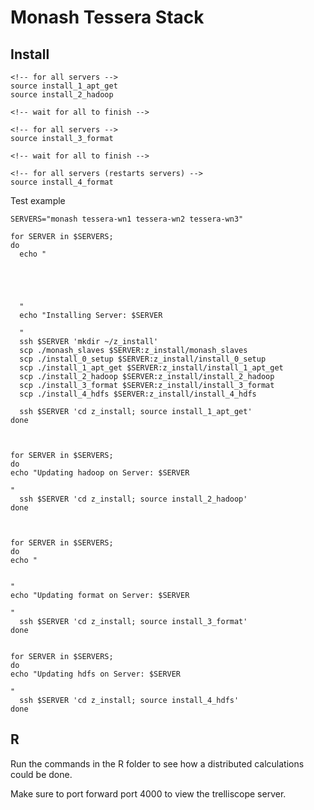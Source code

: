 # Monash Tessera Stack

## Install

```{bash}
<!-- for all servers -->
source install_1_apt_get
source install_2_hadoop

<!-- wait for all to finish -->

<!-- for all servers -->
source install_3_format

<!-- wait for all to finish -->

<!-- for all servers (restarts servers) -->
source install_4_format
```

Test example
```{bash}
SERVERS="monash tessera-wn1 tessera-wn2 tessera-wn3"

for SERVER in $SERVERS;
do
  echo "





  "
  echo "Installing Server: $SERVER

  "
  ssh $SERVER 'mkdir ~/z_install'
  scp ./monash_slaves $SERVER:z_install/monash_slaves
  scp ./install_0_setup $SERVER:z_install/install_0_setup
  scp ./install_1_apt_get $SERVER:z_install/install_1_apt_get
  scp ./install_2_hadoop $SERVER:z_install/install_2_hadoop
  scp ./install_3_format $SERVER:z_install/install_3_format
  scp ./install_4_hdfs $SERVER:z_install/install_4_hdfs

  ssh $SERVER 'cd z_install; source install_1_apt_get'
done



for SERVER in $SERVERS;
do
echo "Updating hadoop on Server: $SERVER

"  
  ssh $SERVER 'cd z_install; source install_2_hadoop'
done



for SERVER in $SERVERS;
do
echo "


"
echo "Updating format on Server: $SERVER

"  
  ssh $SERVER 'cd z_install; source install_3_format'
done


for SERVER in $SERVERS;
do
echo "Updating hdfs on Server: $SERVER

"  
  ssh $SERVER 'cd z_install; source install_4_hdfs'
done
```


## R

Run the commands in the R folder to see how a distributed calculations could be done.  

Make sure to port forward port 4000 to view the trelliscope server.
